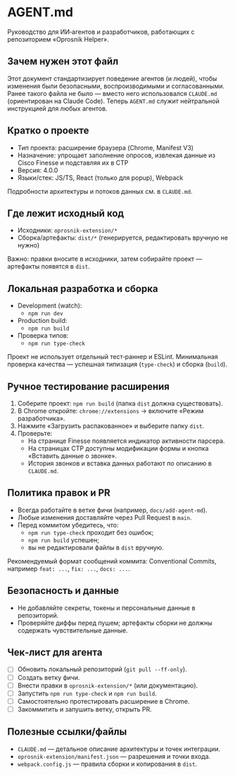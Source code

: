 # AGENT.md

Руководство для ИИ‑агентов и разработчиков, работающих с репозиторием «Oprosnik Helper».

## Зачем нужен этот файл
Этот документ стандартизирует поведение агентов (и людей), чтобы изменения были безопасными, воспроизводимыми и согласованными. Ранее такого файла не было — вместо него использовался `CLAUDE.md` (ориентирован на Claude Code). Теперь `AGENT.md` служит нейтральной инструкцией для любых агентов.

## Кратко о проекте
- Тип проекта: расширение браузера (Chrome, Manifest V3)
- Назначение: упрощает заполнение опросов, извлекая данные из Cisco Finesse и подставляя их в CTP
- Версия: 4.0.0
- Языки/стек: JS/TS, React (только для popup), Webpack

Подробности архитектуры и потоков данных см. в `CLAUDE.md`.

## Где лежит исходный код
- Исходники: `oprosnik-extension/*`
- Сборка/артефакты: `dist/*` (генерируется, редактировать вручную не нужно)

Важно: правки вносите в исходники, затем собирайте проект — артефакты появятся в `dist`.

## Локальная разработка и сборка
- Development (watch):
  - `npm run dev`
- Production build:
  - `npm run build`
- Проверка типов:
  - `npm run type-check`

Проект не использует отдельный тест‑раннер и ESLint. Минимальная проверка качества — успешная типизация (`type-check`) и сборка (`build`).

## Ручное тестирование расширения
1. Соберите проект: `npm run build` (папка `dist` должна существовать).
2. В Chrome откройте: `chrome://extensions` → включите «Режим разработчика».
3. Нажмите «Загрузить распакованное» и выберите папку `dist`.
4. Проверьте:
   - На странице Finesse появляется индикатор активности парсера.
   - На страницах CTP доступны модификации формы и кнопка «Вставить данные о звонке».
   - История звонков и вставка данных работают по описанию в `CLAUDE.md`.

## Политика правок и PR
- Всегда работайте в ветке фичи (например, `docs/add-agent-md`).
- Любые изменения доставляйте через Pull Request в `main`.
- Перед коммитом убедитесь, что:
  - `npm run type-check` проходит без ошибок;
  - `npm run build` успешен;
  - вы не редактировали файлы в `dist` вручную.

Рекомендуемый формат сообщений коммита: Conventional Commits, например `feat: ...`, `fix: ...`, `docs: ...`.

## Безопасность и данные
- Не добавляйте секреты, токены и персональные данные в репозиторий.
- Проверяйте диффы перед пушем; артефакты сборки не должны содержать чувствительные данные.

## Чек‑лист для агента
- [ ] Обновить локальный репозиторий (`git pull --ff-only`).
- [ ] Создать ветку фичи.
- [ ] Внести правки в `oprosnik-extension/*` (или документацию).
- [ ] Запустить `npm run type-check` и `npm run build`.
- [ ] Самостоятельно протестировать расширение в Chrome.
- [ ] Закоммитить и запушить ветку, открыть PR.

## Полезные ссылки/файлы
- `CLAUDE.md` — детальное описание архитектуры и точек интеграции.
- `oprosnik-extension/manifest.json` — разрешения и точки входа.
- `webpack.config.js` — правила сборки и копирования в `dist`.
